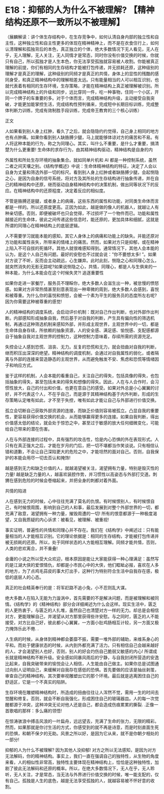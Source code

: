 # E18：抑郁的人为什么不被理解? 【精神结构还原不一致所以不被理解】

（展麟解读：讲个体生存结构中，在生存竞争中，如何认清自身内部的独立性和自主性，这种独立性和自主性更多的体现在精神精神上，而不是在衣食住行上，如何认清理解和孤独背后的本色，真正独立的个体，绝大多数情况下无人看见，无人在乎，无人理解，无人关注，无人同情才是常态，同时你没有价值交换的时候，你就只有自己，所以孤独才是人生本色，你无法享受孤独就容易被人收割。你能被真正理解的前提，你们有相同的生存结构才能被打包传递，并无损耗还原，这种级别的理解才是真正的理解，这种级别的同频才是真正的共情，身体上的显性的残酷的感同身受，和真正精神结构中的理解相差太远。只有能量相当的人可以相互识别，也就代表着有相同的生存环境，生存策略，才能在精神结构上真正被理解被识别。所以完成精神结构上的升级和同步，远比穿同一件，吃一种事物，住同一个小区，开同一个牌子的车重要的多。对于个体而言，完成精神结构升级，主动接受自我突破，才能更加能掌控生活，完成结构性预判循来，完成短中长期目标训练，完成整体判断力训练，完成有效制胜手段训练，完成帝王教育的三个核心训练）

正文

人如果看到别人身上红肿，看久了之后，就会隐隐约约觉得，自己身上相同的地方也有点肿痛。如果你看到别人缺胳膊少腿，马上就能够体谅对方的痛苦和不易。有人将这种本能的行为，称之为同理心。其实，叫什么不重要，是什么才重要，搞清楚为什么更重要! 生命体的求存行为，由其精神结构驱动，精神结构是自身的内

外属性和所处生存环境的抽象集合。就如同单片机和 AI 都是一种控制系统，虽然二者之间天壤之别。《结构学概述》中说：生命体精神结构的特征，决定了人会以自身为丈量和筛选外部一切的标尺。看到别人身上红肿或者缺胳膊少腿，会起恻隐之心，是因为自身的信号系统，将对方及其所处的生存结构进行抽象传递，并在自己的精神结构中还原，继而驱动自身精神结构中的决策机制，做出同等状况下的反应。在精神结构中的还原程度，决定着反应的相似度。

不管是胳膊还是腿，或者身上的病痛，这些东西的属性和功能，对同类生命体而言都是一样的。所以还原度更高。正因为如此，越是做的像人的机器人，就越让人有种亲切感。否则，即便被破坏也只会觉得，不过损坏了一个物件而已。功能和属性越接近的生命体，彼此之间传递这些信息时，能还原的，更加具体和细腻，这就是所谓的同理心在精神结构上的底层逻辑。

人不需要学习就能本能的感知，其它人身体上的病痛和功能上的缺失。并能还原对方功能和属性丧失，所带来的情绪上的痛苦。然而，如果对方只是抑郁，或在精神上陷入不可自拔的死循环。其他人就很难感知得到。通常情况下，其他人会本能的认为，是这个人自己有问题。最好的安慰也不过就会说：”你不要想太多! ”。如果对方说了不听，反而会主动疏远，心生嫌弃。此时此刻，恻隐之心和同理心怎么，就突然消失的无影无踪呢?如果说恻隐之心，共情，同理心，都是人与生俱来的一种本能，为什么本能会在这个时候失灵?! 追逐重要性

如果你走进一家餐厅，服务员不理睬你，绝大多数人会滋生出一种，被怠慢的愤怒感。如果对方非常热情甚至刻意表现出一种卑微的周到，绝大多数人会感到，喜悦和被尊重。为什么你的喜悦和愤怒，会被一个素为平生的服务员的态度所左右呢? 因为你需要这种被尊重的感觉!

人的精神结构的调度系统，会启动评价机制：既对自己作出判断，也对外部作出判断。内部感知形成抽象自我，然后基于对自我的判断，产生具有偏向性的筛选机制，再通过这种筛选机制来感知外部，并形成主观世界，主观世界中的一切，都是生命体自身存续，所依赖的抽象资源，人的安全感、满足感、愉悦感、支配感都源自于抽象自我对主观世界的控制力，这种控制力意味着，存续所需的资源充足。

失控会让人感到恐慌、沮丧、无力。反复的恐慌和无力，就会扭曲对自我的判断，继而积压出深深的绝望。精神结构的调度机制，会通过对自我属性的弱化，或者隔离与外部的连接来营造静态的主观世界，从而避免触发不安、焦虑和恐慌等情绪因子和响应方式。

鉴于这样的机制，人会本能的看重自己，关注自己的得失，包括具像的得失，也包括抽象的得失，甚至包括未来的得失和想像的得失。因此，人在与人合作时，会习惯性放大，自己的付出和价值，也更在意自己的感受。如果对外总是小心翼翼的讨好，并不代表这个人，不在乎自己，而是源于其精神结构基于内外判断，形成的生存策略认定唯有如此，才不至于失控，唯有如此才能让自己与外部进行价值交换。

孤立会切断自己获取外部资源的连接，而缺乏价值则容易被孤立。凸显自我的重要性，更容易获得价值交换的机会，从而能够赢得更多的连接。如果自我判断，得出价值感太低的结论，就会处于惊恐之中，甚至过于敏感的放大任何细微变化，可能给自己带来的潜在伤害。

人在与外部连接的过程中，具有强烈的攻击性，恰是内心恐惧的外在表现形式。人只有在真正强大之后，才能在岁月的门后，把一切不堪都当作笑谈说。只有相信认错和道歉，不会让自己深陷更大的危险之中，才能坦然的面对自己。否则，自我保护的本能会用尽一切去否认和掩饰!

越是感到无力和缺乏价值的人，就越渴望被关注，渴望拥有力量，特别是毁灭性的力量! 越是缺乏力量的人，越喜欢装腔作势，并习惯性以高姿态与外部打交道。刺猬在感到危险的时候会卷缩起来，并把全身的刺都对着外面。

共情的陷进

人在感到无力的时候，心中往往充满了莫名的仇恨。有时候恨别人，有时候恨自己，有时候恨周围，影响到自己的人和事，最后发展到对整个外部世界的一切，都充满了敌意，渴望拥有一种力量，摧毁周遭的一切! 所有的恨意都源于一种极度渴望，又自我质疑的内心诉求：被看见，被理解、被重视!

事实证明，普遍性的共情和同理心并不存在。我们在《结构学》中阐述过：只有能量相当的人才能相互识别。它的理论依据是：相同的生存结构，才能被打包传递并被无损耗的还原。所以，处于同样状态的人方能相互理解。同频才能共情，否则，人类的悲欢离合，并不重叠!

金庸的小说之所以受大众欢迎，根本原因是能让大家能获得一种心理满足：虽然写的是江湖大侠的爱恨情仇，却都是小市民心中的大侠，他们眶眦必报，喜欢在人多的地方，为了点鸡毛蒜皮的事大打出手，这种行为特别符合生活中自我存在感，极低的底层人的心态。

真正的社会精英奉行的是：将军赶路不追小兔，小不忍则乱大谋。

绝大多数人在陷入无能为力漩涡中，首先需要的不是解决问题，而是被理解和被同情。《结构学》的《精神结构》部分会详细阐述为什么会这样。现实生活中，匮乏的人更热衷于，与匮乏的人扎堆，虽然自己也清楚对方一样的无力。却总是会相信对方，更能理解自己，并渴望从对方那里获得些许安慰。与之同时，匮乏的人不能接受，对方比自己好，彼此都小心翼翼，一方面小肚鸡肠相互计较，另一方面又极力掩饰乐此不倦. .

人生病的时候，从身体到精神都会萎靡不振，需要一堆外部的辅助，来维系身心的平和。而处于健康状态的时候，从内到外都充满了活力。只有相信自己会越来越好的人，才会渴望别人也好，否则，别人的好会灼伤自己脆弱又敏感的内心! 所谓成长就是精神结构不断升级。安全感如同暴风雨后的宁静，与自我封闭所营造的安逸比起来，自我突破带来的愉悦会让人相信，人生能由自己做主。如果你总是试图通过向别人证明自己，来缓解对自我存在感低的恐惧。首先要做的应该是抽丝剥茧，审查自己的精神结构，其次要审视雕塑出它的那个环境。最后就是逃离困住自己的舒适区，它是一个不真实的陷阱。

生存环境在雕塑精神结构时，所造成的扭曲往往让人浑然不觉，需用一生的时间去觉醒和修复。否则，就会不断自我强化，形成困住自己的玻璃器皿。人的每一次觉醒都源于冲突，这种冲突无论对他人还是自己，都会造成伤痕累累的撕裂. .正像一首歌唱的那样：多么痛的领悟!

在惊涛骇浪中搏击风浪的一叶扁舟，远远望去，充满了生命的张力，无限的精彩。然而，如果那就是你讨生活的方式，你感受到的就不再是诗意，而是时刻直面生死的恐惧，和朝不保夕的无助。风景之所以好，是因为它从来，就不是你朝夕相处的一部分!

抑郁的人为什么不被理解? 因为其他人没抑郁! 对方之所以无法感知，是因为对方无法解码，你的精神结构。事实上，我们一直在强调自己的独特性，从生物的角度来看，人的相似性非常高，独特性主要体现在精神结构上，恰恰是这种独特性，加剧了彼此无法解码和还原的概率。所以，在绝大多数情况下，无人在乎，无人聆听，无人关注，才是常态，当无法与外界进行价值交换的时候，唯一能支配的，仅有自己。孤独是人生的底色，越是无法享受孤独的人，就越容易被不怀好意的收割。